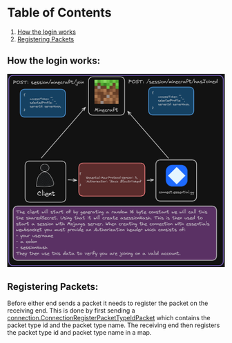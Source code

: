 # Table of Contents
1. [How the login works](#how-the-login-works)
2. [Registering Packets](#registering-packets)

## How the login works:

<img src="../images/essential auth.png" alt="image">

## Registering Packets:

Before either end sends a packet it needs to register the packet on the receiving end. This is done by
first sending a [connection.ConnectionRegisterPacketTypeIdPacket](./packets.md#connectionregisterpackettypeidpacket)
which contains the packet type id and the packet type name. The receiving end then registers the packet type id
and packet type name in a map.
